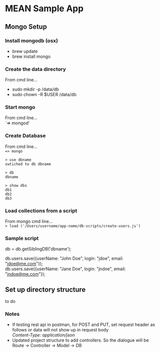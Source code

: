 # MEAN Sample App

## Mongo Setup
### Install mongodb (osx)
- brew update
- brew install mongo

### Create the data directory
From cmd line...
- sudo mkdir -p /data/db
- sudo chown -R $USER /data/db


### Start mongo
From cmd line...  
`=> mongod'  

### Create Database
From cmd line...  
`=> mongo`  

`> use dbname`  
`swtiched to db dbname`  

`> db`  
`dbname`  

`> show dbs`  
`db1`   
`db2`  
`db3`  

### Load collections from a script
From mongo cmd line...  
`> load ('/Users/username/app-name/db-scripts/create-users.js')`  

### Sample script
db = db.getSiblingDB('dbname');  

db.users.save({userName: "John Doe", login: "jdoe", email: "jdoe@me.com"});  
db.users.save({userName: "Jane Doe", login: "jndoe", email: "jndoe@me.com"});  

## Set up directory structure  
to do  

### Notes
- If testing rest api in postman, for POST and PUT, set request header as follows or data will not show up in request body  
	_Content-Type: application/json_  
- Updated project structure to add controllers. So the dialogue will be  
  Route -> Controller -> Model -> DB  

